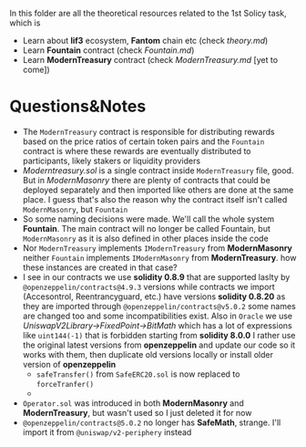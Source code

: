 In this folder are all the theoretical resources related to the 1st Solicy task, which is
* Learn about **lif3** ecosystem, **Fantom** chain etc (check *theory.md*)
* Learn **Fountain** contract (check *Fountain.md*)
* Learn **ModernTreasury** contract (check *ModernTreasury.md* [yet to come])


# Questions&Notes
* The `ModernTreasury` contract is responsible for distributing rewards based on the price ratios of certain token pairs and the `Fountain` contract is where these rewards are eventually distributed to participants, likely stakers or liquidity providers
* *Moderntreasury.sol* is a single contract inside `ModernTreasury` file, good. But in *ModernMasonry* there are plenty of contracts that could be deployed separately and then imported like others are done at the same place. I guess that's also the reason why the contract itself isn't called `ModernMasonry`, but `Fountain`
* So some naming decisions were made. We'll call the whole system **Fountain**. The main contract will no longer be called Fountain, but `ModernMasonry` as it is also defined in other places inside the code
* Nor `ModernTreasury` implements `IModernTreasury` from **ModernMasonry** neither `Fountain` implements `IModernMasonry` from **ModernTreasury**․ how these instances are created in that case?
* I see in our contracts we use **solidity 0.8.9** that are supported laslty by `@openzeppelin/contracts@4.9.3` versions while contracts we import (Accesontrol, Reentrancyguard, etc.) have versions **solidity 0.8.20** as they are imported through `@openzeppelin/contracts@v5.0.2` some names are changed too and some incompatibilities exist. Also in `Oracle` we use *UniswapV2Library->FixedPoint->BitMath* which has a lot of expressions like `uint144(-1)` that is forbidden starting from **solidity 8.0.0** I rather use the original latest versions from **openzeppelin** and update our code so it works with them, then duplicate old versions locally or install older version of **openzeppelin**
  * `safeTransfer()` from `SafeERC20.sol` is now replaced to `forceTranfer()`
  *
* `Operator.sol` was introduced in both **ModernMasonry** and **ModernTreasury**, but wasn't used so I just deleted it for now
* `@openzeppelin/contracts@5.0.2` no longer has **SafeMath**, strange. I'll import it from `@uniswap/v2-periphery` instead
